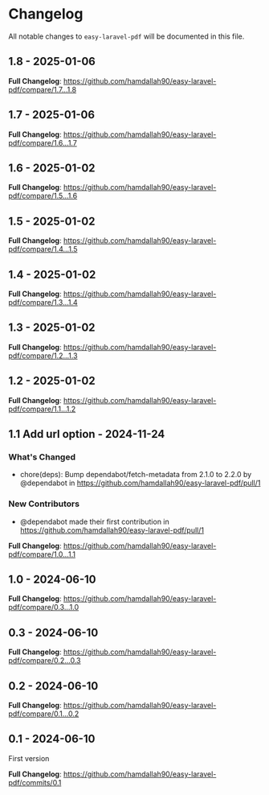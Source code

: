 # Changelog

All notable changes to `easy-laravel-pdf` will be documented in this file.

## 1.8 - 2025-01-06

**Full Changelog**: https://github.com/hamdallah90/easy-laravel-pdf/compare/1.7...1.8

## 1.7 - 2025-01-06

**Full Changelog**: https://github.com/hamdallah90/easy-laravel-pdf/compare/1.6...1.7

## 1.6 - 2025-01-02

**Full Changelog**: https://github.com/hamdallah90/easy-laravel-pdf/compare/1.5...1.6

## 1.5 - 2025-01-02

**Full Changelog**: https://github.com/hamdallah90/easy-laravel-pdf/compare/1.4...1.5

## 1.4 - 2025-01-02

**Full Changelog**: https://github.com/hamdallah90/easy-laravel-pdf/compare/1.3...1.4

## 1.3 - 2025-01-02

**Full Changelog**: https://github.com/hamdallah90/easy-laravel-pdf/compare/1.2...1.3

## 1.2 - 2025-01-02

**Full Changelog**: https://github.com/hamdallah90/easy-laravel-pdf/compare/1.1...1.2

## 1.1 Add url option - 2024-11-24

### What's Changed

* chore(deps): Bump dependabot/fetch-metadata from 2.1.0 to 2.2.0 by @dependabot in https://github.com/hamdallah90/easy-laravel-pdf/pull/1

### New Contributors

* @dependabot made their first contribution in https://github.com/hamdallah90/easy-laravel-pdf/pull/1

**Full Changelog**: https://github.com/hamdallah90/easy-laravel-pdf/compare/1.0...1.1

## 1.0 - 2024-06-10

**Full Changelog**: https://github.com/hamdallah90/easy-laravel-pdf/compare/0.3...1.0

## 0.3 - 2024-06-10

**Full Changelog**: https://github.com/hamdallah90/easy-laravel-pdf/compare/0.2...0.3

## 0.2 - 2024-06-10

**Full Changelog**: https://github.com/hamdallah90/easy-laravel-pdf/compare/0.1...0.2

## 0.1 - 2024-06-10

First version

**Full Changelog**: https://github.com/hamdallah90/easy-laravel-pdf/commits/0.1
